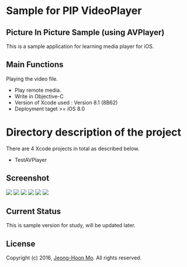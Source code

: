 # Sample for PIP VideoPlayer
## Picture In Picture Sample (using AVPlayer)

This is a sample application for learning media player for iOS.

## Main Functions
Playing the video file.
* Play remote media.
* Write in Objective-C
* Version of Xcode used : Version 8.1 (8B62)
* Deployment taget >= iOS 8.0
  

# Directory description of the project
There are 4 Xcode projects in total as described below.
* TestAVPlayer

## Screenshot
![](https://github.com/picomax/PIPAVPlayerForM3U/blob/master/ScreenShot_01.png)
![](https://github.com/picomax/PIPAVPlayerForM3U/blob/master/ScreenShot_02.png)
![](https://github.com/picomax/PIPAVPlayerForM3U/blob/master/ScreenShot_03.png)
![](https://github.com/picomax/PIPAVPlayerForM3U/blob/master/ScreenShot_04.png)
![](https://github.com/picomax/PIPAVPlayerForM3U/blob/master/ScreenShot_05.png)
![](https://github.com/picomax/PIPAVPlayerForM3U/blob/master/ScreenShot_06.png)

## Current Status

This is sample version for study, will be updated later.

## License

Copyright (c) 2016, [Jeong-Hoon Mo](https://github.com/picomax).
All rights reserved.
